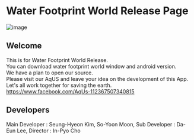 # Water Footprint World Release Page

![image](https://user-images.githubusercontent.com/69389633/97096463-aba50400-16a7-11eb-84de-0d0964b81492.png)

## Welcome
This is for Water Footprint World Release.  
You can download water footprint world window and android version.  
We have a plan to open our source.  
Please visit our AqUS and leave your idea on the development of this App.  
Let's all work together for saving the earth.  
https://www.facebook.com/AqUs-112367507340815


## Developers
Main Developer : Seung-Hyeon Kim, So-Yoon Moon,
Sub Developer : Da-Eun Lee,
Director : In-Pyo Cho

